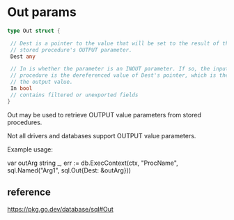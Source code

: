 # Out params

```go
type Out struct {

 // Dest is a pointer to the value that will be set to the result of the
 // stored procedure's OUTPUT parameter.
 Dest any

 // In is whether the parameter is an INOUT parameter. If so, the input value to the stored
 // procedure is the dereferenced value of Dest's pointer, which is then replaced with
 // the output value.
 In bool
 // contains filtered or unexported fields
}
```

Out may be used to retrieve OUTPUT value parameters from stored procedures.

Not all drivers and databases support OUTPUT value parameters.

Example usage:

var outArg string
_, err := db.ExecContext(ctx, "ProcName", sql.Named("Arg1", sql.Out{Dest: &outArg}))

## reference

<https://pkg.go.dev/database/sql#Out>
